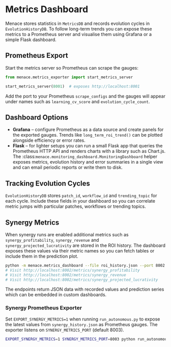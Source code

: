 # Metrics Dashboard

Menace stores statistics in `MetricsDB` and records evolution cycles in
`EvolutionHistoryDB`. To follow long-term trends you can expose these
metrics to a Prometheus server and visualise them using Grafana or a
simple Flask dashboard.

## Prometheus Export

Start the metrics server so Prometheus can scrape the gauges:

```python
from menace.metrics_exporter import start_metrics_server

start_metrics_server(8001)  # exposes http://localhost:8001
```

Add the port to your Prometheus `scrape_configs` and the gauges will
appear under names such as `learning_cv_score` and
`evolution_cycle_count`.

## Dashboard Options

* **Grafana** – configure Prometheus as a data source and create panels
  for the exported gauges. Trends like `long_term_roi_trend()` can be
  plotted alongside efficiency or error rates.
* **Flask** – for lighter setups you can run a small Flask app that
  queries the Prometheus HTTP API and renders charts with a library such
  as Chart.js. The :class:`menace.monitoring_dashboard.MonitoringDashboard`
  helper exposes metrics, evolution history and error summaries in a
  single view and can email periodic reports or write them to disk.

## Tracking Evolution Cycles

`EvolutionHistoryDB` stores `patch_id`, `workflow_id` and
`trending_topic` for each cycle. Include these fields in your dashboard
so you can correlate metric jumps with particular patches, workflows or
trending topics.

## Synergy Metrics

When synergy runs are enabled additional metrics such as
`synergy_profitability`, `synergy_revenue` and `synergy_projected_lucrativity` are stored in the
ROI history. The dashboard exposes these values via their metric names so you
can fetch tables or include them in the prediction plot.

```bash
python -m menace.metrics_dashboard --file roi_history.json --port 8002
# Visit http://localhost:8002/metrics/synergy_profitability
# Visit http://localhost:8002/metrics/synergy_revenue
# Visit http://localhost:8002/metrics/synergy_projected_lucrativity
```

The endpoints return JSON data with recorded values and prediction series which
can be embedded in custom dashboards.


### Synergy Prometheus Exporter

Set `EXPORT_SYNERGY_METRICS=1` when running `run_autonomous.py` to expose the
latest values from `synergy_history.json` as Prometheus gauges. The exporter
listens on `SYNERGY_METRICS_PORT` (default 8003).

```bash
EXPORT_SYNERGY_METRICS=1 SYNERGY_METRICS_PORT=8003 python run_autonomous.py
```

